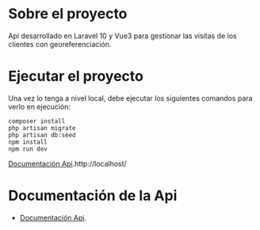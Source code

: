 # Sobre el proyecto

Api desarrollado en Laravel 10 y Vue3 para gestionar las visitas de los clientes con georeferenciación.

# Ejecutar el proyecto

Una vez lo tenga a nivel local, debe ejecutar los siguientes comandos para verlo en ejecución:
```
composer install
php artisan migrate
php artisan db:seed
npm install
npm run dev
```
[Documentación Api](https://documenter.getpostman.com/view/15043147/2sAXjDdaTC).http://localhost/

# Documentación de la Api
- [Documentación Api](https://documenter.getpostman.com/view/15043147/2sAXjDdaTC).
